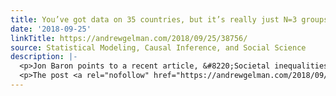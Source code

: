 ```yaml
---
title: You’ve got data on 35 countries, but it’s really just N=3 groups.
date: '2018-09-25'
linkTitle: https://andrewgelman.com/2018/09/25/38756/
source: Statistical Modeling, Causal Inference, and Social Science
description: |-
  <p>Jon Baron points to a recent article, &#8220;Societal inequalities amplify gender gaps in math,&#8221; by Thomas Breda, Elyès Jouini, and Clotilde Napp (supplementary materials here), and writes: A particular issue bothers me whenever I read studies like this, which use nations as the unit of analysis and then make some inference from correlations across nations. [&#8230;]</p>
  <p>The post <a rel="nofollow" href="https://andrewgelman.com/2018/09/25/38756/">You&#8217;ve got data on 35 countries
---
```

